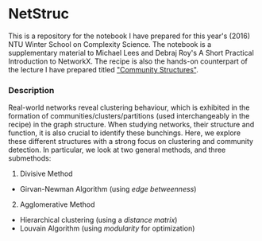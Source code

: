 # NetStruc

This is a repository for the notebook I have prepared for this year's (2016) NTU Winter School on Complexity Science. The notebook
is a supplementary material to Michael Lees and Debraj Roy's A Short Practical Introduction to NetworkX. The recipe is also the hands-on counterpart of the lecture I have prepared titled ["Community Structures"](http://www.slideshare.net/ErikaFilleLegara/community-detection-with-networkx-59540229).


### Description
Real-world networks reveal clustering behaviour, which is exhibited in the formation of communities/clusters/partitions 
(used interchangeably in the recipe) in the graph structure. When studying networks, their structure and function, 
it is also crucial to identify these bunchings. Here, we explore these different structures with a strong focus on clustering and community detection. In particular, we look at two general methods, and three submethods:

1. Divisive Method
  - Girvan-Newman Algorithm (using _edge betweenness_)
2. Agglomerative Method
  - Hierarchical clustering (using a _distance matrix_)
  - Louvain Algorithm (using _modularity_ for optimization)

